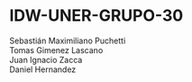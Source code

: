 # IDW-UNER-GRUPO-30
Sebastián Maximiliano Puchetti  
Tomas Gimenez Lascano  
Juan Ignacio Zacca  
Daniel Hernandez  
